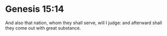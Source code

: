 # Genesis 15:14

And also that nation, whom they shall serve, will I judge: and afterward shall they come out with great substance.